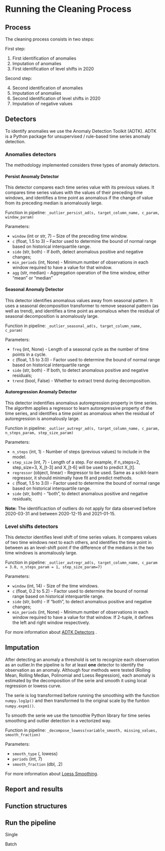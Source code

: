 # Running the Cleaning Process



## Process 

The cleaning process consists in two steps: 

First step: 

1. First identification of anomalies
2. Imputation of anomalies
3. First identification of level shifts in 2020

Second step: 

4. Second identification of anomalies
5. Imputation of anomalies
6. Second identification of level shifts in 2020
5. Imputation of negative values


## Detectors 

To identify anomalies we use the Anomaly Detection Toolkit (ADTK). ADTK is a Python package for unsupervised / rule-based time series anomaly detection.


### Anomalies detectors

The methodology implemented considers three types of anomaly detectors.

#### **Persist Anomaly Detector**

This detector compares each time series value with its previous values. It compares time series values with the values of their preceding time windows, and identifies a time point as anomalous if the change of value from its preceding median is anomalously large.

Function in pipeline: `_outlier_persist_ad(s, target_column_name, c_param, window_param)`

Parameters:

  - `window` (int or str, 7) – Size of the preceding time window.
  - `c` (float, 1.5 to 3) – Factor used to determine the bound of normal range based on historical interquartile range.
  - `side` (str, both) - If *both*, detect anomalous positive and negative changes;
  - `min_periods` (int, None) - Minimum number of observations in each window required to have a value for that window.
  - `agg` (str, median) - Aggregation operation of the time window, either “mean” or “median”



#### **Seasonal Anomaly Detector**

This detector identifies anomalous values away from seasonal pattern. It uses a seasonal decomposition transformer to remove seasonal pattern (as well as trend), and identifies a time point as anomalous when the residual of seasonal decomposition is anomalously large.

Function in pipeline: `_outlier_seasonal_ad(s, target_column_name, c_param)`

Parameters: 

  - `freq` (int, None) - Length of a seasonal cycle as the number of time points in a cycle.
  - `c` (float, 1.5 to 3.0) - Factor used to determine the bound of normal range based on historical interquartile range
  - `side` (str, both) - If both, to detect anomalous positive and negative residuals;
  - `trend` (bool, False) -  Whether to extract trend during decomposition.


#### **Autoregression Anomaly Detector**

This detector indentifies anomalous autoregression property in time series. The algorthm applies a regressor to learn autoregressive property of the time series, and identifies a time point as anomalous when the residual of autoregression is anomalously large.

Function in pipeline: `_outlier_autregr_ad(s, target_column_name, c_param, n_steps_param, step_size_param)`

Parameters: 
    
  - `n_steps` (int, 1) - Number of steps (previous values) to include in the model.
  - `step_size` (int, 7) - Length of a step. For example, if n_steps=2, step_size=3, X_[t-3] and X_[t-6] will be used to predict X_[t].
  - `regressor` (object, linear) - Regressor to be used. Same as a scikit-learn regressor, it should minimally have fit and predict methods. 
  - `c` (float, 1.5 to 3.0) - Factor used to determine the bound of normal range based on historical interquartile range. 
  - `side` (str, both) - “both”, to detect anomalous positive and negative residuals;


**Note:** The identificaction of outliers do not apply for data observed before 2020-03-31 and between 2020-12-15 and 2021-01-15.



### Level shifts detectors

This detector identifies level shift of time series values. It compares values of two time windows next to each others, and identifies the time point in between as an level-shift point if the difference of the medians in the two time windows is anomalously large.


Function in pipeline: `_outlier_autregr_ad(s, target_column_name, c_param = 3.0, n_steps_param = 1, step_size_param=7)`

Parameters: 
   
  - `window` (int, 14) - Size of the time windows.
  - `c` (float, 0.2 to 5.2) - Factor used to determine the bound of normal range based on historical interquartile range. 
  - `side` (str, both) - If “both”, to detect anomalous positive and negative changes;
  - `min_periods` (int, None) - Minimum number of observations in each window required to have a value for that window. If 2-tuple, it defines the left and right window respectively.


For more information about [ADTK Detectors](https://arundo-adtk.readthedocs-hosted.com/en/stable/api/detectors.html) .



## Imputation

After detecting an anomaly a threshold is set to recognize each observation as an outlier.In the pipeline is for at least **one** detector to identify the observation as an anomaly. Although four methods were tested (Rolling Mean, Rolling Median, Polinomial and Loess Regression), each anomaly is estimated by the decomposition of the serie and smooth it using local regression or lowess curve. 

The serie is log transformed before running the smoothing with the function `numpy.log1p()` and then transformed to the original scale by the funtion `numpy.expm1()`. 

To smooth the serie we use the tsmoothie Python library for time series smoothing and outlier detection in a vectorized way.

Function in pipeline: `_decompose_lowess(variable_smooth, missing_values, smooth_fraction)`

Parameters: 

  - `smooth_type` (, lowess) 
  - `periods` (int, 7)
  - `smooth_fraction` (dbl, .2)
    

    
For more information about [Loess Smoothing](https://pypi.org/project/tsmoothie/).    


## Report and results




## Function structures



## Run the pipeline

Single 

Batch

